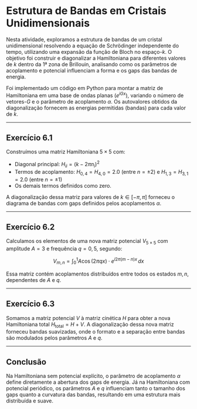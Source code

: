 # Estrutura de Bandas em Cristais Unidimensionais

Nesta atividade, exploramos a estrutura de bandas de um cristal unidimensional resolvendo a equação de Schrödinger independente do tempo, utilizando uma expansão da função de Bloch no espaço-$k$. O objetivo foi construir e diagonalizar a Hamiltoniana para diferentes valores de $k$ dentro da 1ª zona de Brillouin, analisando como os parâmetros de acoplamento e potencial influenciam a forma e os gaps das bandas de energia.

Foi implementado um código em Python para montar a matriz de Hamiltoniana em uma base de ondas planas ($e^{iGx}$), variando o número de vetores-$G$ e o parâmetro de acoplamento $\alpha$. Os autovalores obtidos da diagonalização fornecem as energias permitidas (bandas) para cada valor de $k$.

---

## Exercício 6.1

Construímos uma matriz Hamiltoniana $5 \times 5$ com:

- Diagonal principal: $H_{ii} = (k - 2\pi n_i)^2$
- Termos de acoplamento: $H_{0,4} = H_{4,0} = 2.0$ (entre $n = \pm2$) e $H_{1,3} = H_{3,1} = 2.0$ (entre $n = \pm1$)
- Os demais termos definidos como zero.

A diagonalização dessa matriz para valores de $k \in [-\pi, \pi]$ forneceu o diagrama de bandas com gaps definidos pelos acoplamentos $\alpha$.

---

## Exercício 6.2

Calculamos os elementos de uma nova matriz potencial $V_{5 \times 5}$ com amplitude $A = 3$ e frequência $q = 0{,}5$, segundo:

$$
V_{m,n} = \int_0^1 A \cos(2\pi q x) \cdot e^{i 2\pi (m-n)x} \, dx
$$

Essa matriz contém acoplamentos distribuídos entre todos os estados $m,n$, dependentes de $A$ e $q$.

---

## Exercício 6.3

Somamos a matriz potencial $V$ à matriz cinética $H$ para obter a nova Hamiltoniana total $H_\text{total} = H + V$. A diagonalização dessa nova matriz forneceu bandas suavizadas, onde o formato e a separação entre bandas são modulados pelos parâmetros $A$ e $q$.

---

## Conclusão

Na Hamiltoniana sem potencial explícito, o parâmetro de acoplamento $\alpha$ define diretamente a abertura dos gaps de energia. Já na Hamiltoniana com potencial periódico, os parâmetros $A$ e $q$ influenciam tanto o tamanho dos gaps quanto a curvatura das bandas, resultando em uma estrutura mais distribuída e suave.
